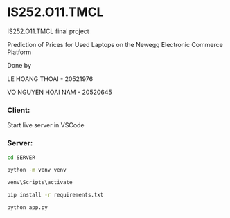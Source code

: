 # IS252.O11.TMCL
IS252.O11.TMCL final project

Prediction of Prices for Used Laptops on the Newegg Electronic Commerce Platform

Done by 

LE HOANG THOAI - 20521976

VO NGUYEN HOAI NAM - 20520645

### Client:
Start live server in VSCode

### Server:
```bash
cd SERVER

python -m venv venv

venv\Scripts\activate

pip install -r requirements.txt

python app.py
```
